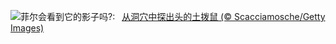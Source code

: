 ![](https://www.bing.com/th?id=OHR.AlpineMarmot_ZH-CN3818584615_UHD.jpg&w=1000)菲尔会看到它的影子吗?:&nbsp;&ensp;[从洞穴中探出头的土拨鼠 (© Scacciamosche/Getty Images)](https://www.bing.com/th?id=OHR.AlpineMarmot_ZH-CN3818584615_UHD.jpg)
<br><br/>

